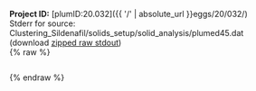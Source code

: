 **Project ID:** [plumID:20.032]({{ '/' | absolute_url }}eggs/20/032/)  
Stderr for source:  Clustering_Sildenafil/solids_setup/solid_analysis/plumed45.dat   
(download [zipped raw stdout](plumed45.dat.plumed.stdout.txt.zip))  
{% raw %}
<pre>
</pre>
{% endraw %}
